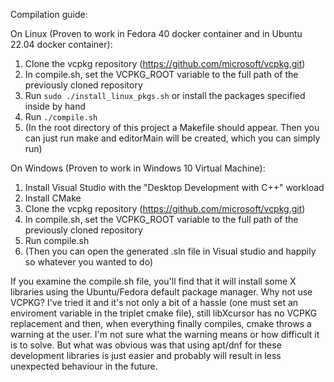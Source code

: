 Compilation guide:

On Linux (Proven to work in Fedora 40 docker container and in Ubuntu 22.04 docker container):
1. Clone the vcpkg repository (https://github.com/microsoft/vcpkg.git)
2. In compile.sh, set the VCPKG_ROOT variable to the full path of the previously cloned repository
3. Run `sudo ./install_linux_pkgs.sh` or install the packages specified inside by hand
4. Run `./compile.sh`
5. (In the root directory of this project a Makefile should appear. Then you can just run make and editorMain will be created, which you can simply run)

On Windows (Proven to work in Windows 10 Virtual Machine):
1. Install Visual Studio with the "Desktop Development with C++" workload
2. Install CMake
3. Clone the vcpkg repository (https://github.com/microsoft/vcpkg.git)
4. In compile.sh, set the VCPKG_ROOT variable to the full path of the previously cloned repository
5. Run compile.sh
6. (Then you can open the generated .sln file in Visual studio and happily so whatever you wanted to do)

If you examine the compile.sh file, you'll find that it will install some X libraries using the Ubuntu/Fedora default package manager. Why not use VCPKG? I've tried it and it's not only a bit of a hassle (one must set an enviroment variable in the triplet cmake file), still libXcursor has no VCPKG replacement and then, when everything finally compiles, cmake throws a warning at the user. I'm not sure what the warning means or how difficult it is to solve. But what was obvious was that using apt/dnf for these development libraries is just easier and probably will result in less unexpected behaviour in the future.
